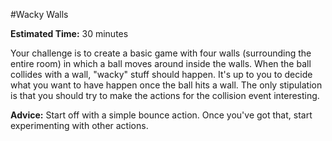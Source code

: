 #Wacky Walls

**Estimated Time:** 30 minutes

Your challenge is to create a basic game with four walls (surrounding the entire room) in which a ball moves around inside the walls. When the ball collides with a wall, "wacky" stuff should happen. It's up to you to decide what you want to have happen once the ball hits a wall. The only stipulation is that you should try to make the actions for the collision event interesting.

**Advice:** Start off with a simple bounce action. Once you've got that, start experimenting with other actions.
